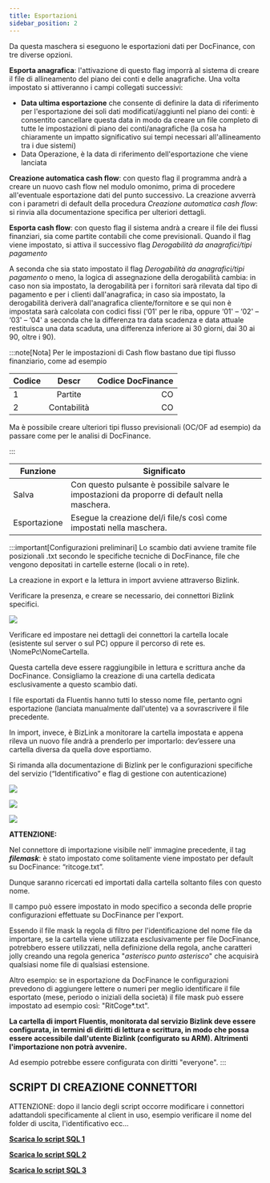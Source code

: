 ```yaml
---
title: Esportazioni
sidebar_position: 2
---
```


Da questa maschera si eseguono le esportazioni dati per DocFinance, con tre diverse opzioni.

**Esporta anagrafica**: l'attivazione di questo flag imporrà al sistema di creare il file di allineamento del piano dei conti e delle anagrafiche. Una volta impostato si attiveranno i campi collegati successivi: 
-    **Data ultima esportazione** che consente di definire la data di riferimento per l'esportazione dei soli dati modificati/aggiunti nel piano dei conti: è consentito cancellare questa data in modo da creare un file completo di tutte le impostazioni di piano dei conti/anagrafiche (la cosa ha chiaramente un impatto significativo sui tempi necessari all'allineamento tra i due sistemi)
- Data Operazione, è la data di riferimento dell'esportazione che viene lanciata

**Creazione automatica cash flow**: con questo flag il programma andrà a creare un nuovo cash flow nel modulo omonimo, prima di procedere all'eventuale esportazione dati del punto successivo. La creazione avverrà con i parametri di default della procedura *Creazione automatica cash flow*: si rinvia alla documentazione specifica per ulteriori dettagli.

**Esporta cash flow**: con questo flag il sistema andrà a creare il file dei flussi finanziari, sia come partite contabili che come previsionali. Quando il flag viene impostato, si attiva il successivo flag *Derogabilità da anagrafici/tipi pagamento* 

A seconda che sia stato impostato il flag *Derogabilità da anagrafici/tipi pagamento* o meno, la logica di assegnazione della derogabilità cambia: in caso non sia impostato, la derogabilità per i fornitori sarà rilevata dal tipo di pagamento e per i clienti dall'anagrafica; in caso sia impostato, la derogabilità deriverà dall'anagrafica cliente/fornitore e se qui non è impostata sarà calcolata con codici fissi (‘01' per le riba, oppure ‘01' – ‘02' – ‘03' – ‘04' a seconda che la differenza tra data scadenza e data attuale restituisca una data scaduta, una differenza inferiore ai 30 giorni, dai 30 ai 90, oltre i 90).

:::note[Nota]
Per le impostazioni di Cash flow bastano due tipi flusso finanziario, come ad esempio


| Codice | Descr | Codice DocFinance |
| :-- | :-: | --: |
| 1 | Partite |CO |
| 2 | Contabilità |CO |

Ma è possibile creare ulteriori tipi flusso previsionali (OC/OF ad esempio) da passare come per le analisi di DocFinance.

:::



| Funzione | Significato |
| --- | --- |
| Salva | Con questo pulsante è possibile salvare le impostazioni da proporre di default nella maschera. |
| Esportazione | Esegue la creazione del/i file/s così come impostati nella maschera. |


:::important[Configurazioni preliminari]
Lo scambio dati avviene tramite file posizionali .txt secondo le specifiche tecniche di DocFinance, file che vengono depositati in cartelle esterne (locali o in rete). 

La creazione in export e la lettura in import avviene attraverso Bizlink.

Verificare la presenza, e creare se necessario, dei connettori Bizlink specifici.

![](/img/it-it/treasury/docfinance/docconn1.png)

Verificare ed impostare nei dettagli dei connettori la cartella locale (esistente sul server o sul PC) oppure il percorso di rete es. \NomePc\NomeCartella.

Questa cartella deve essere raggiungibile in lettura e scrittura anche da DocFinance. Consigliamo la creazione di una cartella dedicata esclusivamente a questo scambio dati.

I file esportati da Fluentis hanno tutti lo stesso nome file, pertanto ogni esportazione (lanciata manualmente dall'utente) va a sovrascrivere il file precedente. 

In import, invece, è BizLink a monitorare la cartella impostata e appena rileva un nuovo file andrà a prenderlo per importarlo: dev’essere una cartella diversa da quella dove esportiamo.

Si rimanda alla documentazione di Bizlink per le configurazioni specifiche del servizio (“Identificativo” e flag di gestione con autenticazione)

![](/img/it-it/treasury/docfinance/docconn2.png)

![](/img/it-it/treasury/docfinance/docconn3.png)

![](/img/it-it/treasury/docfinance/docconn4.png)


**ATTENZIONE:**

Nel connettore di importazione visibile nell' immagine precedente, il tag ***filemask***: è stato impostato come solitamente viene impostato per default su DocFinance: “ritcoge.txt”. 

Dunque saranno ricercati ed importati dalla cartella soltanto files con questo nome.

Il campo può essere impostato in modo specifico a seconda delle proprie configurazioni effettuate su DocFinance per l'export.

Essendo il file mask la regola di filtro per l'identificazione del nome file da importare, se la cartella viene utilizzata esclusivamente per file DocFinance, potrebbero essere utilizzati, nella definizione della regola, anche caratteri jolly creando una regola generica "*asterisco punto asterisco*" che acquisirà qualsiasi nome file di qualsiasi estensione.

Altro esempio: se in esportazione da DocFinance le configurazioni prevedono di aggiungere lettere o numeri per meglio identificare il file esportato (mese, periodo o iniziali della società) il file mask può essere impostato ad esempio così: "RitCoge*.txt".


**La cartella di import Fluentis, monitorata dal servizio Bizlink deve essere configurata, in termini di diritti di lettura e scrittura, in modo che possa essere accessibile dall'utente Bizlink (configurato su ARM). Altrimenti l'importazione non potrà avvenire.**

Ad esempio potrebbe essere configurata con diritti "everyone".
:::


## SCRIPT DI CREAZIONE CONNETTORI
ATTENZIONE: dopo il lancio degli script occorre modificare i connettori adattandoli specificamente al client in uso, esempio verificare il nome del folder di uscita, l'identificativo ecc...

[**Scarica lo script SQL 1**](/sql/it-IT/DocFinance_Setup_Connector1.sql)

[**Scarica lo script SQL 2**](/sql/it-IT/DocFinance_Setup_Connector2.sql)

[**Scarica lo script SQL 3**](/sql/it-IT/DocFinance_Setup_Connector3.sql)